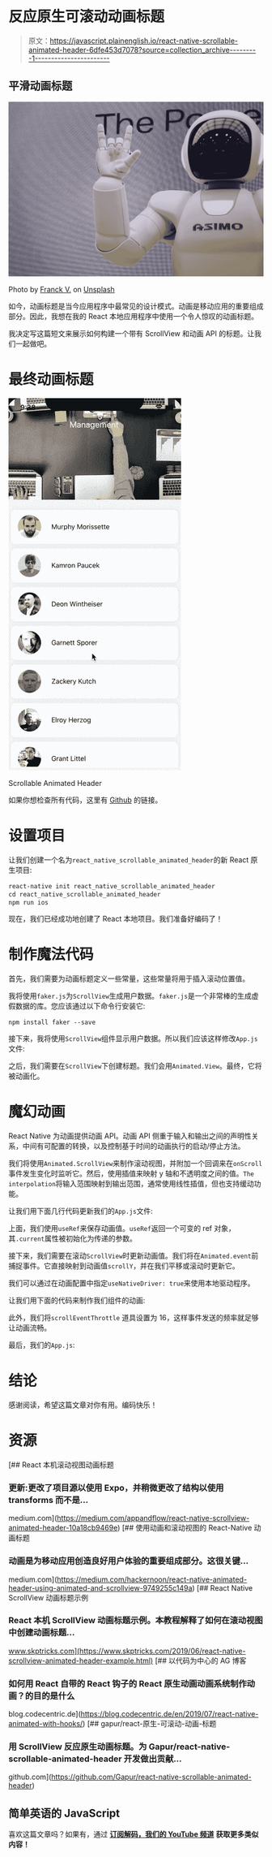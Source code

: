 # 反应原生可滚动动画标题

> 原文：<https://javascript.plainenglish.io/react-native-scrollable-animated-header-6dfe453d7078?source=collection_archive---------1----------------------->

## 平滑动画标题

![](img/e06bfac20f219092783b34b11bf9693f.png)

Photo by [Franck V.](https://unsplash.com/@franckinjapan?utm_source=unsplash&utm_medium=referral&utm_content=creditCopyText) on [Unsplash](https://unsplash.com/s/photos/future?utm_source=unsplash&utm_medium=referral&utm_content=creditCopyText)

如今，动画标题是当今应用程序中最常见的设计模式。动画是移动应用的重要组成部分。因此，我想在我的 React 本地应用程序中使用一个令人惊叹的动画标题。

我决定写这篇短文来展示如何构建一个带有 ScrollView 和动画 API 的标题。让我们一起做吧。

# 最终动画标题

![](img/a76ee99f16951fd1d848513feddc232d.png)

Scrollable Animated Header

如果你想检查所有代码，这里有 [Github](https://github.com/Gapur/react-native-scrollable-animated-header) 的链接。

# 设置项目

让我们创建一个名为`react_native_scrollable_animated_header`的新 React 原生项目:

```
react-native init react_native_scrollable_animated_header
cd react_native_scrollable_animated_header
npm run ios
```

现在，我们已经成功地创建了 React 本地项目。我们准备好编码了！

# 制作魔法代码

首先，我们需要为动画标题定义一些常量，这些常量将用于插入滚动位置值。

我将使用`faker.js`为`ScrollView`生成用户数据。`faker.js`是一个非常棒的生成虚假数据的库。您应该通过以下命令行安装它:

```
npm install faker --save
```

接下来，我将使用`ScrollView`组件显示用户数据。所以我们应该这样修改`App.js`文件:

之后，我们需要在`ScrollView`下创建标题。我们会用`Animated.View`。最终，它将被动画化。

# 魔幻动画

React Native 为动画提供动画 API。动画 API 侧重于输入和输出之间的声明性关系，中间有可配置的转换，以及控制基于时间的动画执行的启动/停止方法。

我们将使用`Animated.ScrollView`来制作滚动视图，并附加一个回调来在`onScroll`事件发生变化时监听它。然后，使用插值来映射 y 轴和不透明度之间的值。`The interpolation`将输入范围映射到输出范围，通常使用线性插值，但也支持缓动功能。

让我们用下面几行代码更新我们的`App.js`文件:

上面，我们使用`useRef`来保存动画值。`useRef`返回一个可变的 ref 对象，其`.current`属性被初始化为传递的参数。

接下来，我们需要在滚动`ScrollView`时更新动画值。我们将在`Animated.event`前捕捉事件。它直接映射到动画值`scrollY`，并在我们平移或滚动时更新它。

我们可以通过在动画配置中指定`useNativeDriver: true`来使用本地驱动程序。

让我们用下面的代码来制作我们组件的动画:

此外，我们将`scrollEventThrottle` 道具设置为 16，这样事件发送的频率就足够让动画流畅。

最后，我们的`App.js`:

# 结论

感谢阅读，希望这篇文章对你有用。编码快乐！

# 资源

[](https://medium.com/appandflow/react-native-scrollview-animated-header-10a18cb9469e) [## React 本机滚动视图动画标题

### 更新:更改了项目源以使用 Expo，并稍微更改了结构以使用 transforms 而不是…

medium.com](https://medium.com/appandflow/react-native-scrollview-animated-header-10a18cb9469e) [](https://medium.com/hackernoon/react-native-animated-header-using-animated-and-scrollview-9749255c149a) [## 使用动画和滚动视图的 React-Native 动画标题

### 动画是为移动应用创造良好用户体验的重要组成部分。这很关键…

medium.com](https://medium.com/hackernoon/react-native-animated-header-using-animated-and-scrollview-9749255c149a) [](https://www.skptricks.com/2019/06/react-native-scrollview-animated-header-example.html) [## React Native ScrollView 动画标题示例

### React 本机 ScrollView 动画标题示例。本教程解释了如何在滚动视图中创建动画标题…

www.skptricks.com](https://www.skptricks.com/2019/06/react-native-scrollview-animated-header-example.html) [](https://blog.codecentric.de/en/2019/07/react-native-animated-with-hooks/) [## 以代码为中心的 AG 博客

### 如何用 React 自带的 React 钩子的 React 原生动画动画系统制作动画？的目的是什么

blog.codecentric.de](https://blog.codecentric.de/en/2019/07/react-native-animated-with-hooks/) [](https://github.com/Gapur/react-native-scrollable-animated-header) [## gapur/react-原生-可滚动-动画-标题

### 用 ScrollView 反应原生动画标题。为 Gapur/react-native-scrollable-animated-header 开发做出贡献…

github.com](https://github.com/Gapur/react-native-scrollable-animated-header) 

## **简单英语的 JavaScript**

喜欢这篇文章吗？如果有，通过 [**订阅解码，我们的 YouTube 频道**](https://www.youtube.com/channel/UCtipWUghju290NWcn8jhyAw) **获取更多类似内容！**
